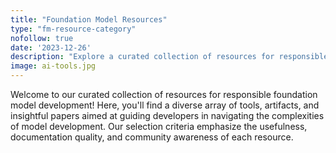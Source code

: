 ```yaml
---
title: "Foundation Model Resources"
type: "fm-resource-category"
nofollow: true
date: '2023-12-26'
description: "Explore a curated collection of resources for responsible foundation model development. Find tools, artifacts, and insightful papers to empower your journey."
image: ai-tools.jpg
---
```


Welcome to our curated collection of resources for responsible foundation model development! Here, you'll find a diverse array of tools, artifacts, and insightful papers aimed at guiding developers in navigating the complexities of model development. Our selection criteria emphasize the usefulness, documentation quality, and community awareness of each resource.
